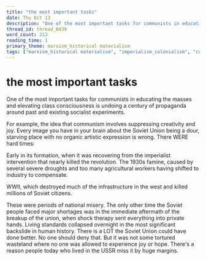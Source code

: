 ```yaml
---
title: "the most important tasks"
date: Thu Oct 13
description: "One of the most important tasks for communists in educating the masses and elevating class consciousness is undoing a century of propaganda around past and..."
thread_id: thread_0439
word_count: 213
reading_time: 1
primary_theme: marxism_historical materialism
tags: ["marxism_historical materialism", "imperialism_colonialism", "cultural criticism", "organizational theory"]
---
```


# the most important tasks

One of the most important tasks for communists in educating the masses and elevating class consciousness is undoing a century of propaganda around past and existing socialist experiments.

For example, the idea that communism involves suppressing creativity and joy. Every image you have in your brain about the Soviet Union being a dour, starving place with no organic artistic expression is wrong. There WERE hard times:

Early in its formation, when it was recovering from the imperialist intervention that nearly killed the revolution. The 1930s famine, caused by several severe droughts and too many agricultural workers having shifted to industry to compensate.

WWII, which destroyed much of the infrastructure in the west and killed millions of Soviet citizens.

These were periods of national misery. The only other time the Soviet people faced major shortages was in the immediate aftermath of the breakup of the union, when shock therapy sent everything into private hands. Living standards collapsed overnight in the most significant backslide in human history. There is a LOT the Soviet Union could have done better. No one should deny that. But it was not some tortured wasteland where no one was allowed to experience joy or hope. There's a reason people today who lived in the USSR miss it by huge margins.